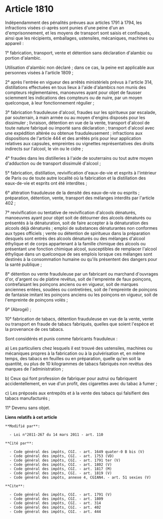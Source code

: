 # Article 1810

Indépendamment des pénalités prévues aux articles 1791 à 1794, les infractions visées ci-après sont punies d'une peine d'un
an d'emprisonnement, et les moyens de transport sont saisis et confisqués, ainsi que les récipients, emballages, ustensiles,
mécaniques, machines ou appareil : 

1° fabrication, transport, vente et détention sans déclaration d'alambic ou portion d'alambic. 

Utilisation d'alambic non déclaré ; dans ce cas, la peine est applicable aux personnes visées à l'article 1809 ; 

2° après l'entrée en vigueur des arrêtés ministériels prévus à l'article 314, distillations effectuées en tous lieux à l'aide
d'alambics non munis des compteurs réglementaires, manoeuvres ayant pour objet de fausser sciemment les indications des
compteurs ou de nuire, par un moyen quelconque, à leur fonctionnement régulier ; 

3° fabrication frauduleuse d'alcool, fraudes sur les spiritueux par escalade, par souterrain, à main armée ou au moyen
d'engins disposés pour les dissimuler ; livraison, détention en vue de la vente, transport d'alcool de toute nature fabriqué
ou importé sans déclaration ; transport d'alcool avec une expédition altérée ou obtenue frauduleusement ; infractions aux
dispositions de l'article 444 et des arrêtés pris pour leur application relatives aux capsules, empreintes ou vignettes
représentatives des droits indirects sur l'alcool, le vin ou le cidre ; 

4° fraudes dans les distilleries à l'aide de souterrains ou tout autre moyen d'adduction ou de transport dissimulé
d'alcool ; 

5° fabrication, distillation, revivification d'eaux-de-vie et esprits à l'intérieur de Paris ou de toute autre localité où la
fabrication et la distillation des eaux-de-vie et esprits ont été interdites ; 

6° altération frauduleuse de la densité des eaux-de-vie ou esprits ; préparation, détention, vente, transport des mélanges
interdits par l'article 402 ; 

7° revivification ou tentative de revivification d'alcools dénaturés, manoeuvres ayant pour objet soit de détourner des
alcools dénaturés ou présentés à la dénaturation, soit de faire accepter à la dénaturation des alcools déjà dénaturés ;
emploi de substances dénaturantes non conformes aux types officiels ; vente ou détention de spiritueux dans la préparation
desquels sont entrés des alcools dénaturés ou des mélanges d'alcool éthylique et de corps appartenant à la famille chimique
des alcools ou présentant une fonction chimique alcool, susceptibles de remplacer l'alcool éthylique dans un quelconque de
ses emplois lorsque ces mélanges sont destinés à la consommation humaine ou qu'ils présentent des dangers pour la santé
publique ; 

8° détention ou vente frauduleuse par un fabricant ou marchand d'ouvrages d'or, d'argent ou de platine revêtus, soit de
l'empreinte de faux poinçons, contrefaisant les poinçons anciens ou en vigueur, soit de marques anciennes entées, soudées ou
contretirées, soit de l'empreinte de poinçons de fantaisie imitant les poinçons anciens ou les poinçons en vigueur, soit de
l'empreinte de poinçons volés ; 

9° (Abrogé) ; 

10° fabrication de tabacs, détention frauduleuse en vue de la vente, vente ou transport en fraude de tabacs fabriqués,
quelles que soient l'espèce et la provenance de ces tabacs. 

Sont considérés et punis comme fabricants frauduleux : 

a) Les particuliers chez lesquels il est trouvé des ustensiles, machines ou mécaniques propres à la fabrication ou à la
pulvérisation et, en même temps, des tabacs en feuilles ou en préparation, quelle qu'en soit la quantité, ou plus de 10
kilogrammes de tabacs fabriqués non revêtus des marques de l'administration ; 

b) Ceux qui font profession de fabriquer pour autrui ou fabriquent accidentellement, en vue d'un profit, des cigarettes avec
du tabac à fumer ; 

c) Les préposés aux entrepôts et à la vente des tabacs qui falsifient des tabacs manufacturés ; 

11° Devenu sans objet.

**Liens relatifs à cet article**

	**Modifié par**:

	  - Loi n°2011-267 du 14 mars 2011 - art. 110

	**Cité par**:

	  - Code général des impôts, CGI. - art. 1649 quater-0 B bis (V)
	  - Code général des impôts, CGI. - art. 1753 (VD)
	  - Code général des impôts, CGI. - art. 1791 ter (V)
	  - Code général des impôts, CGI. - art. 1802 (V)
	  - Code général des impôts, CGI. - art. 1817 (M)
	  - Code général des impôts, CGI. - art. 1819 (V)
	  - Code général des impôts, annexe 4, CGIAN4. - art. 51 sexies (V)

	**Cite**:

	  - Code général des impôts, CGI. - art. 1791 (V)
	  - Code général des impôts, CGI. - art. 1809
	  - Code général des impôts, CGI. - art. 314
	  - Code général des impôts, CGI. - art. 402
	  - Code général des impôts, CGI. - art. 444
